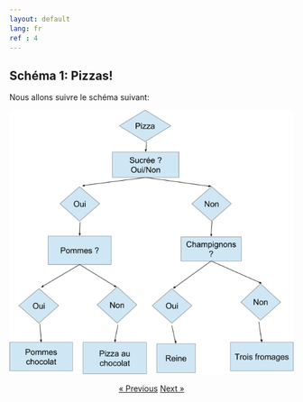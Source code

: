 ```yaml
---
layout: default
lang: fr
ref : 4
---
```

## Schéma 1: Pizzas!

Nous allons suivre le schéma suivant: 

![image](assets/images/image22.png)




<div style = "text-align:center" markdown="1">
<a href="En-francais3.html" class="previous">&laquo; Previous</a>
<a href="En-francais5.html" class="next">Next &raquo;</a>
</div>

